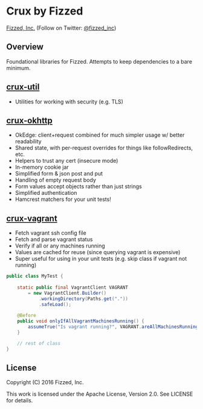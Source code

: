 Crux by Fizzed
==============

[Fizzed, Inc.](http://fizzed.com) (Follow on Twitter: [@fizzed_inc](http://twitter.com/fizzed_inc))

## Overview

Foundational libraries for Fizzed.  Attempts to keep dependencies to a bare
minimum.

## [crux-util](crux-util)

 * Utilities for working with security (e.g. TLS)

## [crux-okhttp](crux-okhttp)

 * OkEdge: client+request combined for much simpler usage w/ better readability
 * Shared state, with per-request overrides for things like followRedirects, etc.
 * Helpers to trust any cert (insecure mode)
 * In-memory cookie jar
 * Simplified form & json post and put
 * Handling of empty request body
 * Form values accept objects rather than just strings
 * Simplified authentication
 * Hamcrest matchers for your unit tests!

## [crux-vagrant](crux-vagrant)

 * Fetch vagrant ssh config file
 * Fetch and parse vagrant status
 * Verify if all or any machines running
 * Values are cached for reuse (since querying vagrant is expensive)
 * Super useful for using in your unit tests (e.g. skip class if vagrant not running)

```java
public class MyTest {
    
    static public final VagrantClient VAGRANT
        = new VagrantClient.Builder()
            .workingDirectory(Paths.get("."))
            .safeLoad();
    
    @Before
    public void onlyIfAllVagrantMachinesRunning() {
        assumeTrue("Is vagrant running?", VAGRANT.areAllMachinesRunning());
    }

    // rest of class
}
```
 

## License

Copyright (C) 2016 Fizzed, Inc.

This work is licensed under the Apache License, Version 2.0. See LICENSE for details.
